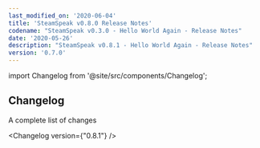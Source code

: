 ```yaml
---
last_modified_on: '2020-06-04'
title: 'SteamSpeak v0.8.0 Release Notes'
codename: "SteamSpeak v0.3.0 - Hello World Again - Release Notes"
date: '2020-05-26'
description: "SteamSpeak v0.8.1 - Hello World Again - Release Notes"
version: '0.7.0'
---
```


import Changelog from '@site/src/components/Changelog';

## Changelog

<div className="sub-title">A complete list of changes</div>

<Changelog version={"0.8.1"} />
